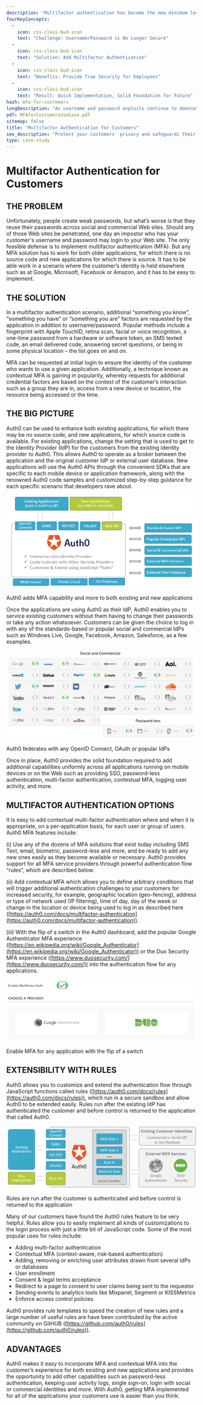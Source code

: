 ```yaml
---
description: "Multifactor authentication has become the new minimum level required to ensure that your customers are who they say they are, in light of the massive security breaches of usernames and passwords that appear in the headlines each week. Even if your Web site or mobile application does not perform financial transactions you should add multifactor authentication for customers. It's easier than you think with Auth0."
fourKeyConcepts: 
  - 
    icon: css-class-bud-icon
    text: "Challenge: Username/Password is No Longer Secure"
  - 
    icon: css-class-bud-icon
    text: "Solution: Add Multifactor Authentication"
  - 
    icon: css-class-bud-icon
    text: "Benefits: Provide True Security for Employees"
  - 
    icon: css-class-bud-icon
    text: "Result: Quick Implementation, Solid Foundation for Future"
hash: mfa-for-customers
longDescription: "As username and password exploits continue to dominate the headlines and threaten the security of even the strongest global companies and brands, security experts agree that adding multifactor authentication (MFA) to login flows can help mitigate this vulnerability and strengthen their security posture. With Auth0, adding MFA capability and more for your customers is easier than you think.\n"
pdf: MFAforCustomersUseCase.pdf
sitemap: false
title: "Multifactor Authentication for Customers"
seo_description: "Protect your customers' privacy and safeguardi their personal data, by easily enabling multi-factor authentication."
type: case-study
---
```


# Multifactor Authentication for Customers
## THE PROBLEM
Unfortunately, people create weak passwords, but what’s worse is that they reuse their passwords across social and commercial Web sites. Should any of those Web sites be penetrated, one day an impostor who has your customer's username and password may login to your Web site. The only feasible defense is to implement multifactor authentication (MFA). But any MFA solution has to work for both older applications, for which there is no source code and new applications for which there is source. It has to be able work in a scenario where the customer’s identity is held elsewhere such as at Google, Microsoft, Facebook or Amazon, and it has to be easy to implement.

## THE SOLUTION
In a multifactor authentication scenario, additional “something you know”, “something you have” or “something you are” factors are requested by the application in addition to username/password. Popular methods include a fingerprint with Apple TouchID, retina scan, facial or voice recognition, a one-time password from a hardware or software token, an SMS texted code, an email delivered code, answering secret questions, or being in some physical location – the list goes on and on.

MFA can be requested at initial login to ensure the identity of the customer who wants to use a given application. Additionally, a technique known as contextual MFA is gaining in popularity, whereby requests for additional credential factors are based on the context of the customer’s interaction such as a group they are in, access from a new device or location, the resource being accessed or the time.

## THE BIG PICTURE
Auth0 can be used to enhance both existing applications, for which there may be no source code, and new applications, for which source code is available. For existing applications, change the setting that is used to get to the Identity Provider (IdP) for the customers from the existing identity provider to Auth0. This allows Auth0 to operate as a broker between the application and the original customer IdP or external user database. New applications will use the Auth0 APIs through the convenient SDKs that are specific to each mobile device or application framework, along with the renowned Auth0 code samples and customized step-by-step guidance for each specific scenario that developers rave about.

 ![Auth0 is introduced between the applications and existing employee IDP](/media/articles/email-wall/use-cases/mfa-for-customers/big-picture-how-auth0-fits-in.png) 

Auth0 adds MFA capability and more to both existing and new applications

Once the applications are using Auth0 as their IdP, Auth0 enables you to service existing customers without them having to change their passwords or take any action whatsoever. Customers can be given the choice to log in with any of the standards-based or popular social and commercial IdPs such as Windows Live, Google, Facebook, Amazon, Salesforce, as a few examples. 

 ![Auth0 is introduced between the applications and existing employee IDP](/media/articles/email-wall/use-cases/mfa-for-customers/mfa-for-customers-dashboard-switches.png) 

Auth0 federates with any OpenID Connect, OAuth or popular IdPs

Once in place, Auth0 provides the solid foundation required to add additional capabilities uniformly across all applications running on mobile devices or on the Web such as providing SSO, password-less authentication, multi-factor authentication, contextual MFA, logging user activity, and more. 

## MULTIFACTOR AUTHENTICATION OPTIONS
It is easy to add contextual multi-factor authentication where and when it is appropriate, on a per-application basis, for each user or group of users. Auth0 MFA features include:

(i) Use any of the dozens of MFA solutions that exist today including SMS Text, email, biometric, password-less and more, and be ready to add any new ones easily as they become available or necessary. Auth0 provides support for all MFA service providers through powerful authentication flow “rules”, which are described below.

(ii) Add contextual MFA which allows you to define arbitrary conditions that will trigger additional authentication challenges to your customers for increased security, for example, geographic location (geo-fencing), address or type of network used (IP filtering), time of day, day of the week or change in the location or device being used to log in as described here ([https://auth0.com/docs/multifactor-authentication](https://auth0.com/docs/multifactor-authentication)).

(iii) With the flip of a switch in the Auth0 dashboard, add the popular Google Authenticator MFA experience ([https://en.wikipedia.org/wiki/Google_Authenticator](https://en.wikipedia.org/wiki/Google_Authenticator)) or the Duo Security MFA experience ([https://www.duosecurity.com/](https://www.duosecurity.com/)) into the authentication flow for any applications.

 
 ![Auth0 Dashboard method of adding or deleting Google Authenticator or Duo Security](/media/articles/email-wall/use-cases/mfa-for-customers/mfa-dashboard-switch.png)

Enable MFA for any application with the flip of a switch

## EXTENSIBILITY WITH RULES
Auth0 allows you to customize and extend the authentication flow through JavaScript functions called rules ([https://auth0.com/docs/rules](https://auth0.com/docs/rules)), which run in a secure sandbox and allow Auth0 to be extended easily. Rules run after the existing IdP has authenticated the customer and before control is returned to the application that called Auth0.

 ![After authenticating the user, Auth0 can run any number of custom rules](/media/articles/email-wall/use-cases/mfa-for-customers/auth-pipeline-with-rules-customers.png)


Rules are run after the customer is authenticated and before control is returned to the application

Many of our customers have found the Auth0 rules feature to be very helpful. Rules allow you to easily implement all kinds of customizations to the login process with just a little bit of JavaScript code. Some of the most popular uses for rules include:

- Adding multi-factor authentication
- Contextual MFA (context-aware, risk-based authentication)
- Adding, removing or enriching user attributes drawn from several IdPs or databases
- User enrollment
- Consent & legal terms acceptance
- Redirect to a page to consent to user claims being sent to the requestor
- Sending events to analytics tools like Mixpanel, Segment or KISSMetrics
- Enforce access control policies

Auth0 provides rule templates to speed the creation of new rules and a large number of useful rules are have been contributed by the active community on GitHUB ([https://github.com/auth0/rules](https://github.com/auth0/rules)).

## ADVANTAGES
Auth0 makes it easy to incorporate MFA and contextual MFA into the customer’s experience for both existing and new applications and provides the opportunity to add other capabilities such as password-less authentication, keeping user activity logs, single sign-on, login with social or commercial identities and more. With Auth0, getting MFA implemented for all of the applications your customers use is easier than you think.
